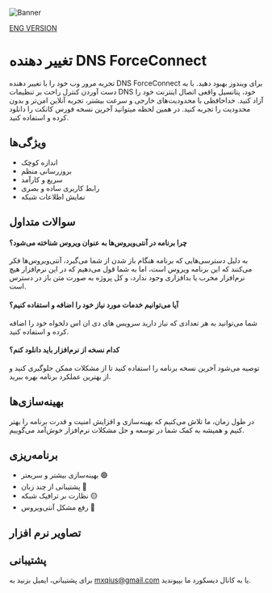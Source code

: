 
![Banner](https://github.com/Mxqius/ForceConnect/assets/80541964/d0eb5efe-b287-4eea-9cde-1f2bb469e736)

[ENG VERSION](https://github.com/Mxqius/ForceConnect/blob/master/README_EN.md)

# تغییر دهنده DNS ForceConnect

تجربه مرور وب خود را با تغییر دهنده DNS ForceConnect برای ویندوز بهبود دهید. با به دست آوردن کنترل راحت بر تنظیمات DNS خود، پتانسیل واقعی اتصال اینترنت خود را آزاد کنید. خداحافظی با محدودیت‌های خارجی و سرعت بیشتر، تجربه آنلاین امن‌تر و بدون محدودیت را تجربه کنید. در همین لحظه میتوانید آخرین نسخه فورس کانکت را دانلود کرده و استفاده کنید.

## ویژگی‌ها

- اندازه کوچک
- بروزرسانی منظم
- سریع و کارآمد
- رابط کاربری ساده و بصری
- نمایش اطلاعات شبکه

## سوالات متداول

#### چرا برنامه در آنتی‌ویروس‌ها به عنوان ویروس شناخته می‌شود؟

به دلیل دسترسی‌هایی که برنامه هنگام باز شدن از شما می‌گیرد، آنتی‌ویروس‌ها فکر می‌کنند که این برنامه ویروس است، اما به شما قول می‌دهیم که در این نرم‌افزار هیچ نرم‌افزار مخرب یا بدافزاری وجود ندارد، و کل پروژه به صورت متن باز در دسترس است.

#### آیا می‌توانیم خدمات مورد نیاز خود را اضافه و استفاده کنیم؟

شما می‌توانید به هر تعدادی که نیاز دارید سرویس های دی ان اس دلخواه خود را اضافه کرده و استفاده کنید.

#### کدام نسخه از نرم‌افزار باید دانلود کنم؟

توصیه می‌شود آخرین نسخه برنامه را استفاده کنید تا از مشکلات ممکن جلوگیری کنید و از بهترین عملکرد برنامه بهره ببرید.

## بهینه‌سازی‌ها

در طول زمان، ما تلاش می‌کنیم که بهینه‌سازی و افزایش امنیت و قدرت برنامه را بهتر کنیم و همیشه به کمک شما در توسعه و حل مشکلات نرم‌افزار خوش‌آمد می‌گوییم.

## برنامه‌ریزی

- بهینه‌سازی بیشتر و سریعتر 🟢
- پشتیبانی از چند زبان 🔴
- نظارت بر ترافیک شبکه 🟡
- رفع مشکل آنتی‌ویروس 🔴

## تصاویر نرم افزار

## پشتیبانی

برای پشتیبانی، ایمیل بزنید به mxqius@gmail.com یا به کانال دیسکورد ما بپیوندید.
